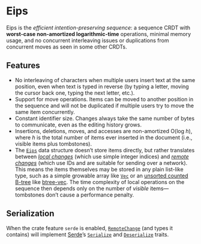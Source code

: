 Eips
====

Eips is the *efficient intention-preserving sequence*: a sequence CRDT with
**worst-case non-amortized logarithmic-time** operations, minimal memory usage,
and no concurrent interleaving issues or duplications from concurrent moves as
seen in some other CRDTs.

Features
--------

* No interleaving of characters when multiple users insert text at the same
  position, even when text is typed in reverse (by typing a letter, moving the
  cursor back one, typing the next letter, etc.).
* Support for move operations. Items can be moved to another position in the
  sequence and will not be duplicated if multiple users try to move the same
  item concurrently.
* Constant identifier size. Changes always take the same number of bytes to
  communicate, even as the editing history grows.
* Insertions, deletions, moves, and accesses are non-amortized O(log *h*),
  where *h* is the total number of items ever inserted in the document (i.e.,
  visible items plus tombstones).
* The [`Eips`] data structure doesn’t store items directly, but rather
  translates between *[local changes]* (which use simple integer indices) and
  *[remote changes]* (which use IDs and are suitable for sending over a network).
  This means the items themselves may be stored in any plain list-like type,
  such as a simple growable array like [`Vec`] or an [unsorted counted
  B-tree][cb] like [btree-vec]. The time complexity of local operations on the
  sequence then depends only on the number of *visible* items—tombstones don’t
  cause a performance penalty.

[cb]: https://www.chiark.greenend.org.uk/~sgtatham/algorithms/cbtree.html

Serialization
-------------

When the crate feature `serde` is enabled, [`RemoteChange`] \(and types it
contains) will implement [Serde][serde]’s [`Serialize`] and [`Deserialize`]
traits.

[local changes]: https://docs.rs/eips/0.2/eips/changes/enum.LocalChange.html
[remote changes]: https://docs.rs/eips/0.2/eips/changes/struct.RemoteChange.html
[btree-vec]: https://github.com/taylordotfish/btree-vec
[`Vec`]: https://doc.rust-lang.org/stable/std/vec/struct.Vec.html
[`Eips`]: https://docs.rs/eips/0.2/eips/struct.Eips.html
[`RemoteChange`]: https://docs.rs/eips/0.2/eips/changes/struct.RemoteChange.html
[serde]: https://docs.rs/serde/1/serde/
[`Serialize`]: https://docs.rs/serde/1/serde/trait.Serialize.html
[`Deserialize`]: https://docs.rs/serde/1/serde/trait.Deserialize.html
